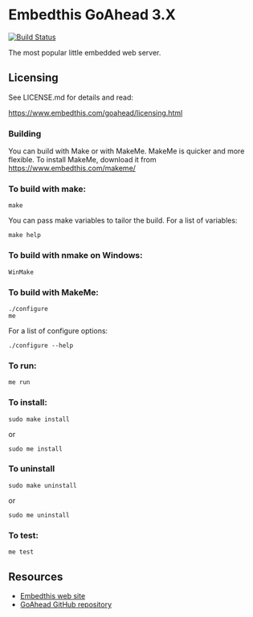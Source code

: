 Embedthis GoAhead 3.X
===

[![Build Status](https://travis-ci.org/embedthis/goahead.png)](https://travis-ci.org/embedthis/goahead)

The most popular little embedded web server.

Licensing
---
See LICENSE.md for details and read:


https://www.embedthis.com/goahead/licensing.html

### Building

You can build with Make or with MakeMe. MakeMe is quicker and more flexible.
To install MakeMe, download it from https://www.embedthis.com/makeme/

### To build with make:

    make

You can pass make variables to tailor the build. For a list of variables: 

    make help

### To build with nmake on Windows:

    WinMake

### To build with MakeMe:

    ./configure
    me

For a list of configure options:

    ./configure --help

### To run:

    me run

### To install:

    sudo make install

or 

    sudo me install

### To uninstall

    sudo make uninstall

or

    sudo me uninstall

### To test:

    me test

Resources
---
  - [Embedthis web site](https://www.embedthis.com/)
  - [GoAhead GitHub repository](http://github.com/embedthis/goahead)
